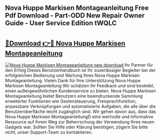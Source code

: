 ## Nova Huppe Markisen Montageanleitung Free Pdf Download - Part-ODD New Repair Owner Guide - User Service Edition tWQLC

# <h2><a href="http://df8i6j6.blite.top/?on=Nova+Huppe+Markisen+Montageanleitung">🔗Download 👉🔴 Nova Huppe Markisen Montageanleitung</a></h2>

[![Nova Huppe Markisen Montageanleitung new download](https://i.imgur.com/lujVjoI.png)](http://df8i6j6.blite.top/?on=Nova+Huppe+Markisen+Montageanleitung)
Ihr Partner für den Erfolg Dieses Benutzerhandbuch ist Ihr zuverlässiger Begleiter bei der erfolgreichen Bedienung und Wartung Ihres Nova Huppe Markisen Montageanleitung. Vielen Dank für Ihre Unterstützung Nova Huppe Markisen Montageanleitung Wir schätzen Ihr Feedback und sind bestrebt, einen außergewöhnlichen Kundenservice zu bieten. Nova Huppe Markisen Montageanleitung bietet Benutzern eine beeindruckende Sammlung erweiterter Funktionen wie Gestensteuerung, Freisprechfunktion, anpassbare Verknüpfungen und automatisierte Aufgaben, die alle über die Benutzeroberfläche leicht zugänglich sind. Wir gehen davon aus, dass das Nova Huppe Markisen MontageanleitungD eine wertvolle und informative Ressource auf Ihrem Weg zur Beherrschung der Verwendung Ihres neuen Gadgets war. Sollten Sie Hilfe oder Klärung benötigen, zögern Sie bitte nicht, unser Support-Team zu kontaktieren.
